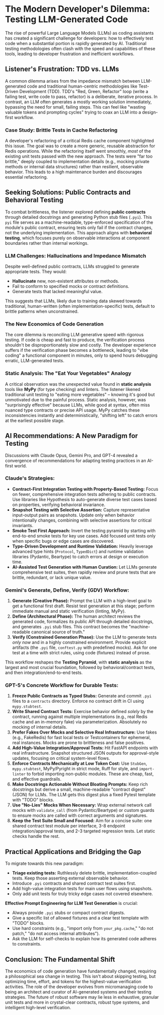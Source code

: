 # The Modern Developer's Dilemma: Testing LLM-Generated Code

The rise of powerful Large Language Models (LLMs) as coding assistants has created a significant challenge for developers: how to effectively test code when a substantial portion is rapidly generated by AI. Traditional testing methodologies often clash with the speed and capabilities of these tools, leading to developer frustration and inefficient workflows.

## Listener's Frustration: TDD vs. LLMs

A common dilemma arises from the impedance mismatch between LLM-generated code and traditional human-centric methodologies like Test-Driven Development (TDD). TDD's "Red, Green, Refactor" loop (write a failing test, write code to pass, refactor) is a deliberate, iterative process. In contrast, an LLM often generates a mostly working solution immediately, bypassing the need for small, failing steps. This can feel like "wasting valuable tokens and prompting cycles" trying to coax an LLM into a design-first workflow.

### Case Study: Brittle Tests in Cache Refactoring

A developer's refactoring of a critical Redis cache component highlighted this issue. The goal was to create a more generic, reusable abstraction for Redis operations. While the refactoring itself went smoothly, *most* of the existing unit tests passed with the new approach. The tests were "far too brittle," deeply coupled to implementation details (e.g., mocking private methods or internal data structures) rather than resilient, observable behavior. This leads to a high maintenance burden and discourages essential refactoring.

## Seeking Solutions: Public Contracts and Behavioral Testing

To combat brittleness, the listener explored defining **public contracts** through detailed docstrings and generating Python stub files (`.pyi`). This `pyi` file serves as a machine-readable, type-enforced specification of the module's public contract, ensuring tests only fail if the contract changes, not the underlying implementation. This approach aligns with **behavioral testing**, which focuses purely on observable interactions at component boundaries rather than internal workings.

### LLM Challenges: Hallucinations and Impedance Mismatch

Despite well-defined public contracts, LLMs struggled to generate appropriate tests. They would:
*   **Hallucinate** new, non-existent attributes or methods.
*   Fail to conform to specified mocks or contract definitions.
*   Generate tests that lacked meaningful value.

This suggests that LLMs, likely due to training data skewed towards traditional, human-written (often implementation-specific) tests, default to brittle patterns when unconstrained.

### The New Economics of Code Generation

The core dilemma is reconciling LLM generative speed with rigorous testing. If code is cheap and fast to produce, the verification process shouldn't be disproportionately slow and costly. The developer experience suffers if the verification phase becomes a bottleneck, leading to "vibe coding" a functional component in minutes, only to spend hours debugging erratic, LLM-generated tests.

### Static Analysis: The "Eat Your Vegetables" Analogy

A critical observation was the unexpected value found in **static analysis** tools like **MyPy** (for type checking) and linters. The listener likened traditional unit testing to "eating more vegetables" – knowing it's good but unmotivated due to the painful process. Static analysis, however, was "surprisingly effective" because LLMs, while good at syntax, often miss nuanced type contracts or precise API usage. MyPy catches these inconsistencies instantly and deterministically, "shifting left" to catch errors at the earliest possible stage.

## AI Recommendations: A New Paradigm for Testing

Discussions with Claude Opus, Gemini Pro, and GPT-4 revealed a convergence of recommendations for adapting testing practices in an AI-first world.

### Claude's Strategies:
*   **Contract-First Integration Testing with Property-Based Testing:** Focus on fewer, comprehensive integration tests adhering to public contracts. Use libraries like Hypothesis to auto-generate diverse test cases based on properties, verifying behavioral invariance.
*   **Snapshot Testing with Selective Assertion:** Capture representative input-output pairs as snapshots. Update only when behavior intentionally changes, combining with selective assertions for critical invariants.
*   **Smoke Test First Approach:** Invert the testing pyramid by starting with end-to-end smoke tests for key use cases. Add focused unit tests only when specific bugs or edge cases are discovered.
*   **Type-Driven Development and Runtime Validation:** Heavily leverage advanced type hints (`Protocol`, `TypedDict`) and runtime validation libraries (Pydantic, Beartype) to catch errors at design or execution time.
*   **AI-Assisted Test Generation with Human Curation:** Let LLMs generate comprehensive test suites, then rapidly review and prune tests that are brittle, redundant, or lack unique value.

### Gemini's Generate, Define, Verify (GDV) Workflow:
1.  **Generate (Creative Phase):** Prompt the LLM with a high-level goal to get a functional first draft. Resist test generation at this stage; perform immediate manual and static verification (linting, MyPy).
2.  **Define (Architectural Phase):** The human architect reviews the generated code, formalizes its public API through detailed docstrings, and generates `.pyi` stub files. This contract becomes the "machine-readable canonical source of truth."
3.  **Verify (Constrained Generation Phase):** Use the LLM to generate tests *only now* and in a highly constrained environment. Provide explicit artifacts (the `.pyi` file, `conftest.py` with predefined mocks). Ask for one test at a time with strict rules, using code (fixtures) instead of prose.

This workflow reshapes the **Testing Pyramid**, with **static analysis** as the largest and most crucial foundation, followed by behavioral/contract tests, and then integration/end-to-end tests.

### GPT-5's Concrete Workflow for Durable Tests:
1.  **Freeze Public Contracts as Typed Stubs:** Generate and commit `.pyi` files to a `contracts` directory. Enforce no contract drift in CI using `mypy.stubtest`.
2.  **Write Shared Contract Tests:** Exercise behavior defined *solely* by the contract, running against multiple implementations (e.g., real Redis cache and an in-memory fake) via parameterization. Absolutely no mocking of internal details.
3.  **Prefer Fakes Over Mocks and Selective Real Infrastructure:** Use fakes (e.g., FakeRedis) for fast local tests or Testcontainers for ephemeral, real instances. Mocks are prone to brittleness and false positives.
4.  **Add High-Value Integration/Approval Tests:** Hit FastAPI endpoints with real infrastructure. Snapshot structured JSON outputs for approval-style updates, focusing on critical system-level flows.
5.  **Enforce Contracts Mechanically at Low Token Cost:** Use `StubGen`, `mypy.stubtest`, MyPy/Pyright in strict mode, Ruff for style, and `import-linter` to forbid importing non-public modules. These are cheap, fast, and effective guardrails.
6.  **Make Docstrings Actionable Without Bloating Prompts:** Keep rich docstrings but derive a small, machine-readable "contract digest" (JSON) for LLMs. The LLM gets this digest plus a fixed Pytest template with "TODO" blocks.
7.  **Use "No-Lies" Mocks When Necessary:** Wrap external network call mocks with `validate_call` (from Pydantic/Beartype) or custom guards to ensure mocks are called with correct arguments and signatures.
8.  **Keep the Test Suite Small and Focused:** Aim for a concise suite: one shared contract test module per interface, 3-8 endpoint integration/approval tests, and 2-3 targeted regression tests. Let static checks handle the rest.

## Practical Applications and Bridging the Gap

To migrate towards this new paradigm:
*   **Triage existing tests:** Ruthlessly delete brittle, implementation-coupled tests. Keep those asserting external observable behavior.
*   Introduce `.pyi` contracts and shared contract test suites first.
*   Add high-value integration tests for main user flows using snapshots.
*   Only add unit tests for truly tricky edge cases not covered elsewhere.

**Effective Prompt Engineering for LLM Test Generation** is crucial:
*   Always provide `.pyi` stubs or compact contract digests.
*   Give a specific list of allowed fixtures and a clear test template with "TODO" blocks.
*   Use hard constraints (e.g., "import only from `your_pkg.cache`," "do not patch," "do not access internal attributes").
*   Ask the LLM for self-checks to explain how its generated code adheres to constraints.

## Conclusion: The Fundamental Shift

The economics of code generation have fundamentally changed, requiring a philosophical sea change in testing. This isn't about skipping testing, but optimizing time, effort, and tokens for the highest-value verification activities. The role of the developer evolves from micromanaging code to being an architect and curator of AI-generated systems and their testing strategies. The future of robust software may lie less in exhaustive, granular unit tests and more in crystal-clear contracts, robust type systems, and intelligent high-level verification.
